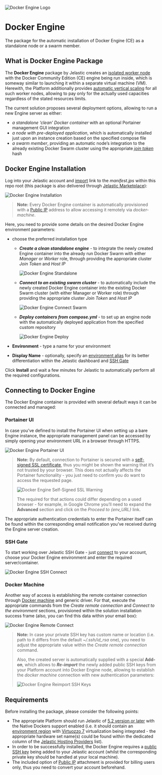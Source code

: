 ![Docker Engine Logo](/images/docker-engine-logo.png)

# Docker Engine

The package for the automatic installation of Docker Engine (CE) as a standalone node or a swarm member.

## What is Docker Engine Package

The **Docker Engine** package by Jelastic creates an [isolated worker node](https://docs.docker.com/engine/swarm/how-swarm-mode-works/nodes/) with the Docker Community Edition (CE) engine being run inside, which is someway similar to launching it within a separate virtual machine (VM). Herewith, the Platform additionally provides [automatic vertical scaling](https://docs.jelastic.com/automatic-vertical-scaling) for all such worker nodes, allowing to pay only for the actually used capacities regardless of the stated resources limits. 

The current solution proposes several deployment options, allowing to run a new Engine server as either:
* _a standalone ‘clean’ Docker container_ with an optional Portainer management GUI integration
* _a node with pre-deployed application_, which is automatically installed just upon an instance creation based on the specified compose file
* _a swarm member_, providing an automatic node’s integration to the already existing Docker Swarm cluster using the appropriate _[join token](https://docs.docker.com/engine/swarm/join-nodes/#join-as-a-worker-node)_ hash


## Docker Engine Installation

Log into your Jelastic account and [import](https://docs.jelastic.com/environment-import) link to the _manifest.jps_ within this repo root (this package is also delivered through [Jelastic Marketplace](https://docs.jelastic.com/marketplace)):

![Docker Engine Installation](/images/docker-engine-installation.png)

> **Note:** Every Docker Engine container is automatically provisioned with a [Public IP](http://docs.jelastic.com/public-ipv4) address to allow accessing it remotely via _docker-machine_.

Here, you need to provide some details on the desired Docker Engine environment parameters:
* choose the preferred installation type
  * _**Create a clean standalone engine**_ - to integrate the newly created Engine container into the already run Docker Swarm with either _Manager_ or _Worker_ role, through providing the appropriate cluster _Join Token_ and _Host IP_

    ![Docker Engine Standalone](/images/docker-engine-standalone.png)

  * _**Connect to an existing swarm cluster**_ - to automatically include the newly created Docker Engine container into the existing Docker Swarm cluster (with either Manager or Worker role) through providing the appropriate cluster _Join Token_ and _Host IP_

    ![Docker Engine Connect Swarm](/images/docker-engine-connect-swarm.png)

  * _**Deploy containers from compose.yml**_ - to set up an engine node with the automatically deployed application from the specified custom repository

    ![Docker Engine Deploy](/images/docker-engine-deploy.png)

* **Environment** - type a name for your environment
* **Display Name** - optionally, specify an [environment alias](https://docs.jelastic.com/environment-aliases) for its better differentiation within the Jelastic dashboard and [SSH Gate](https://docs.jelastic.com/ssh-gate)

Click **Install** and wait a few minutes for Jelastic to automatically perform all the required configurations.

## Connecting to Docker Engine

The Docker Engine container is provided with several default ways it can be connected and managed:

### Portainer UI

In case you’ve defined to install the Portainer UI when setting up a bare Engine instance, the appropriate management panel can be accessed by simply opening your environment URL in a browser through HTTPS. 

![Docker Engine Portainer UI](/images/docker-engine-portainer-ui.png)


> **Note:** By default, connection to Portainer is secured with a [self-signed SSL certificate](https://docs.jelastic.com/self-signed-ssl), thus you might be shown the warning that it’s not trusted by your browser. This does not actually affects the Portainer functionality - you just need to confirm you do want to access the requested page. 
> 
> ![Docker Engine Self-Signed SSL Warning](/images/docker-engine-self-signed-ssl-warning.png)
> 
> The required for that actions could differ depending on a used browser - for example, in Google Chrome you’ll need to expand the **Advanced** section and click on the _Proceed to {env_URL}_ link.

The appropriate authentication credentials to enter the Portainer itself can be found within the corresponding email notification you’ve received during the Engine server creation.


### SSH Gate

To start working over Jelastic SSH Gate - just [connect](https://docs.jelastic.com/ssh-access) to your account, choose your Docker Engine environment and enter the required server/container.

![Docker Engine SSH Connect](/images/docker-engine-ssh-connect.png)

### Docker Machine

Another way of access is establishing the remote container connection through [Docker machine](https://docs.docker.com/machine/overview/) and generic driver. For that, execute the appropriate commands from the _Create remote connection_ and _Connect to the environment_ sections, provisioned within the solution installation success frame (also, you can find this data within your email box):

![Docker Engine Remote Connect](/images/docker-engine-remote-connect.png)

> **Note:** In case your private SSH key has custom name or location (i.e. path to it differs from the default _~/.ssh/id_rsa_ one), you need to adjust the appropriate value within the _Create remote connection_ command.
> 
> Also, the created server is automatically supplied with a special **Add-on**, which allows to _**Re-import**_ the newly added public SSH keys from your Platform account into Docker Engine node, allowing to establish the _docker machine_ connection with new authentication parameters:
> 
> ![Docker Engine Reimport SSH Keys](/images/docker-engine-reimport-ssh-keys.png)

## Requirements

Before installing the package, please consider the following points:
* The appropriate Platform should run Jelastic of [5.2 version or later](https://jelastic.cloud/?versions=5.3_5.2) with the Native Dockers support enabled (i.e. it should contain an [environment region](https://docs.jelastic.com/environment-regions) with [Virtuozzo 7](https://virtuozzo.com/products/virtuozzo/) virtualization being integrated - the appropriate hardware set name(s) could be found within the dedicated column of the [Jelastic Hosting Providers](https://docs.jelastic.com/jelastic-hoster-info) list).
* In order to be successfully installed, the Docker Engine requires a [public SSH key](https://docs.jelastic.com/ssh-add-key) being added to your Jelastic account (whilst the corresponding private key should be handled at your local machine).
* The included option of [Public IP](http://docs.jelastic.com/public-ipv4) attachment is provided for billing users only, thus you need to convert your account beforehand.
